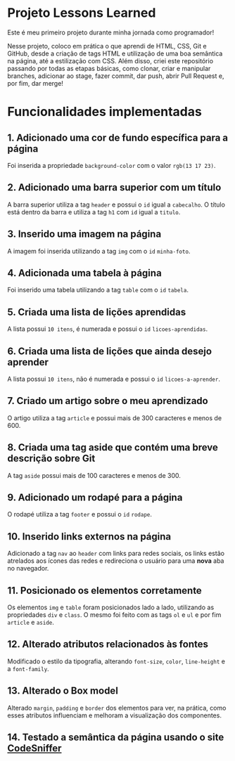 # Projeto Lessons Learned

Este é meu primeiro projeto durante minha jornada como programador!

Nesse projeto, coloco em prática o que aprendi de HTML, CSS, Git e GitHub, desde a criação de tags HTML e utilização de uma boa semântica na página, até a estilização com CSS. Além disso, criei este repositório passando por todas as etapas básicas, como clonar, criar e manipular branches, adicionar ao stage, fazer commit, dar push, abrir Pull Request e, por fim, dar merge!

# Funcionalidades implementadas

## 1. Adicionado uma cor de fundo específica para a página

Foi inserida a propriedade `background-color` com o valor `rgb(13 17 23)`.

## 2. Adicionado uma barra superior com um título

A barra superior utiliza a tag `header` e possui o `id` igual a `cabecalho`. O título está dentro da barra e utiliza a tag `h1` com `id` igual a `titulo`.

## 3. Inserido uma imagem na página

A imagem foi inserida utilizando a tag `img` com o `id` `minha-foto`.

## 4. Adicionada uma tabela à página

Foi inserido uma tabela utilizando a tag `table` com o `id` `tabela`.

## 5. Criada uma lista de lições aprendidas

A lista possui `10 itens`, é numerada e possui o `id` `licoes-aprendidas`.

## 6. Criada uma lista de lições que ainda desejo aprender

A lista possui `10 itens`, não é numerada e possui o `id` `licoes-a-aprender`.

## 7. Criado um artigo sobre o meu aprendizado

O artigo utiliza a tag `article` e possui mais de 300 caracteres e menos de 600.

## 8. Criada uma tag aside que contém uma breve descrição sobre Git

A tag `aside` possui mais de 100 caracteres e menos de 300.

## 9. Adicionado um rodapé para a página

O rodapé utiliza a tag `footer` e possui o `id` `rodape`.

## 10. Inserido links externos na página

Adicionado a tag `nav` ao `header` com links para redes sociais, os links estão atrelados aos ícones das redes e redireciona o usuário para uma **nova** aba no navegador.

## 11. Posicionado os elementos corretamente

Os elementos `img` e `table` foram posicionados lado a lado, utilizando as propriedades `div` e `class`. O mesmo foi feito com as tags `ol` e `ul` e por fim `article` e `aside`.

## 12. Alterado atributos relacionados às fontes

Modificado o estilo da tipografia, alterando `font-size`, `color`, `line-height` e a `font-family`.

## 13. Alterado o Box model

Alterado `margin`, `padding` e `border` dos elementos para ver, na prática, como esses atributos influenciam e melhoram a visualização dos componentes.

## 14. Testado a semântica da página usando o site [CodeSniffer](https://squizlabs.github.io/HTML_CodeSniffer/)
